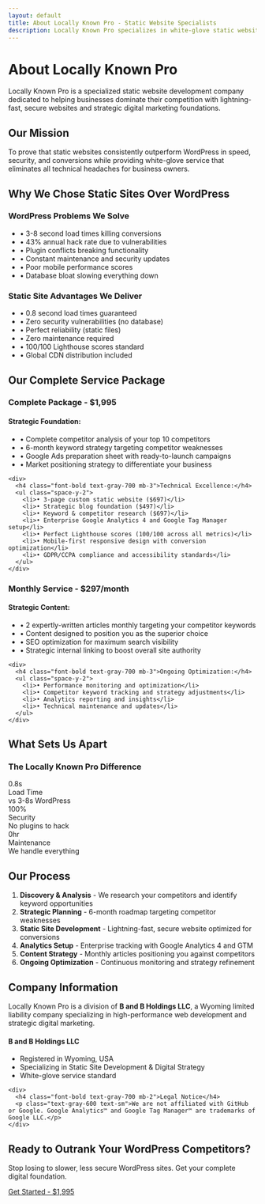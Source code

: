 ```yaml
---
layout: default
title: About Locally Known Pro - Static Website Specialists
description: Locally Known Pro specializes in white-glove static websites that outperform WordPress. Complete digital marketing foundations with strategic content and bulletproof analytics.
---
```


<div class="container mx-auto px-4 py-16" markdown="1">

# About Locally Known Pro

Locally Known Pro is a specialized static website development company dedicated to helping businesses dominate their competition with lightning-fast, secure websites and strategic digital marketing foundations.

## Our Mission

To prove that static websites consistently outperform WordPress in speed, security, and conversions while providing white-glove service that eliminates all technical headaches for business owners.

## Why We Chose Static Sites Over WordPress

<div class="grid grid-cols-1 md:grid-cols-2 gap-8 my-12">
  <div class="bg-red-50 p-6 rounded-lg">
    <h3 class="text-xl font-bold mb-3 text-red-600">WordPress Problems We Solve</h3>
    <ul class="text-gray-700 space-y-2">
      <li>• 3-8 second load times killing conversions</li>
      <li>• 43% annual hack rate due to vulnerabilities</li>
      <li>• Plugin conflicts breaking functionality</li>
      <li>• Constant maintenance and security updates</li>
      <li>• Poor mobile performance scores</li>
      <li>• Database bloat slowing everything down</li>
    </ul>
  </div>

  <div class="bg-green-50 p-6 rounded-lg">
    <h3 class="text-xl font-bold mb-3 text-green-600">Static Site Advantages We Deliver</h3>
    <ul class="text-gray-700 space-y-2">
      <li>• 0.8 second load times guaranteed</li>
      <li>• Zero security vulnerabilities (no database)</li>
      <li>• Perfect reliability (static files)</li>
      <li>• Zero maintenance required</li>
      <li>• 100/100 Lighthouse scores standard</li>
      <li>• Global CDN distribution included</li>
    </ul>
  </div>
</div>

## Our Complete Service Package

<div class="bg-blue-50 p-8 rounded-lg my-8">
  <h3 class="text-2xl font-bold mb-6">Complete Package - $1,995</h3>

  <div class="grid grid-cols-1 md:grid-cols-2 gap-8">
    <div>
      <h4 class="font-bold text-gray-700 mb-3">Strategic Foundation:</h4>
      <ul class="space-y-2">
        <li>• Complete competitor analysis of your top 10 competitors</li>
        <li>• 6-month keyword strategy targeting competitor weaknesses</li>
        <li>• Google Ads preparation sheet with ready-to-launch campaigns</li>
        <li>• Market positioning strategy to differentiate your business</li>
      </ul>
    </div>

    <div>
      <h4 class="font-bold text-gray-700 mb-3">Technical Excellence:</h4>
      <ul class="space-y-2">
        <li>• 3-page custom static website ($697)</li>
        <li>• Strategic blog foundation ($497)</li>
        <li>• Keyword & competitor research ($697)</li>
        <li>• Enterprise Google Analytics 4 and Google Tag Manager setup</li>
        <li>• Perfect Lighthouse scores (100/100 across all metrics)</li>
        <li>• Mobile-first responsive design with conversion optimization</li>
        <li>• GDPR/CCPA compliance and accessibility standards</li>
      </ul>
    </div>
  </div>
</div>

<div class="bg-green-50 p-8 rounded-lg my-8">
  <h3 class="text-2xl font-bold mb-6">Monthly Service - $297/month</h3>

  <div class="grid grid-cols-1 md:grid-cols-2 gap-8">
    <div>
      <h4 class="font-bold text-gray-700 mb-3">Strategic Content:</h4>
      <ul class="space-y-2">
        <li>• 2 expertly-written articles monthly targeting your competitor keywords</li>
        <li>• Content designed to position you as the superior choice</li>
        <li>• SEO optimization for maximum search visibility</li>
        <li>• Strategic internal linking to boost overall site authority</li>
      </ul>
    </div>

    <div>
      <h4 class="font-bold text-gray-700 mb-3">Ongoing Optimization:</h4>
      <ul class="space-y-2">
        <li>• Performance monitoring and optimization</li>
        <li>• Competitor keyword tracking and strategy adjustments</li>
        <li>• Analytics reporting and insights</li>
        <li>• Technical maintenance and updates</li>
      </ul>
    </div>
  </div>
</div>

## What Sets Us Apart

<div class="bg-gray-50 p-8 rounded-lg my-12">
  <h3 class="text-2xl font-bold mb-6 text-center">The Locally Known Pro Difference</h3>
  <div class="grid grid-cols-1 md:grid-cols-3 gap-6">
    <div class="text-center">
      <div class="text-3xl font-bold text-blue-600 mb-2">0.8s</div>
      <div class="font-semibold">Load Time</div>
      <div class="text-sm text-gray-600">vs 3-8s WordPress</div>
    </div>
    <div class="text-center">
      <div class="text-3xl font-bold text-green-600 mb-2">100%</div>
      <div class="font-semibold">Security</div>
      <div class="text-sm text-gray-600">No plugins to hack</div>
    </div>
    <div class="text-center">
      <div class="text-3xl font-bold text-purple-600 mb-2">0hr</div>
      <div class="font-semibold">Maintenance</div>
      <div class="text-sm text-gray-600">We handle everything</div>
    </div>
  </div>
</div>

## Our Process

<div class="bg-white border-2 border-gray-200 p-8 rounded-lg my-8">
  <ol class="space-y-4">
    <li><strong>Discovery & Analysis</strong> - We research your competitors and identify keyword opportunities</li>
    <li><strong>Strategic Planning</strong> - 6-month roadmap targeting competitor weaknesses</li>
    <li><strong>Static Site Development</strong> - Lightning-fast, secure website optimized for conversions</li>
    <li><strong>Analytics Setup</strong> - Enterprise tracking with Google Analytics 4 and GTM</li>
    <li><strong>Content Strategy</strong> - Monthly articles positioning you against competitors</li>
    <li><strong>Ongoing Optimization</strong> - Continuous monitoring and strategy refinement</li>
  </ol>
</div>

## Company Information

<div class="bg-white border-2 border-gray-200 p-8 rounded-lg my-12">
  <p class="mb-6 text-lg">Locally Known Pro is a division of <strong>B and B Holdings LLC</strong>, a Wyoming limited liability company specializing in high-performance web development and strategic digital marketing.</p>

  <div class="grid grid-cols-1 md:grid-cols-2 gap-8">
    <div>
      <h4 class="font-bold text-gray-700 mb-2">B and B Holdings LLC</h4>
      <ul class="text-gray-600 space-y-1">
        <li>Registered in Wyoming, USA</li>
        <li>Specializing in Static Site Development & Digital Strategy</li>
        <li>White-glove service standard</li>
      </ul>
    </div>

    <div>
      <h4 class="font-bold text-gray-700 mb-2">Legal Notice</h4>
      <p class="text-gray-600 text-sm">We are not affiliated with GitHub or Google. Google Analytics™ and Google Tag Manager™ are trademarks of Google LLC.</p>
    </div>
  </div>
</div>

## Ready to Outrank Your WordPress Competitors?

<div class="text-center py-8 bg-gradient-to-r from-orange-600 to-red-600 text-white rounded-lg">
  <p class="text-xl mb-6">Stop losing to slower, less secure WordPress sites. Get your complete digital foundation.</p>
  <a href="/#contact" class="inline-block bg-green-500 hover:bg-green-600 text-white font-bold py-4 px-8 rounded-lg text-lg transition">
    Get Started - $1,995
  </a>
</div>

</div>